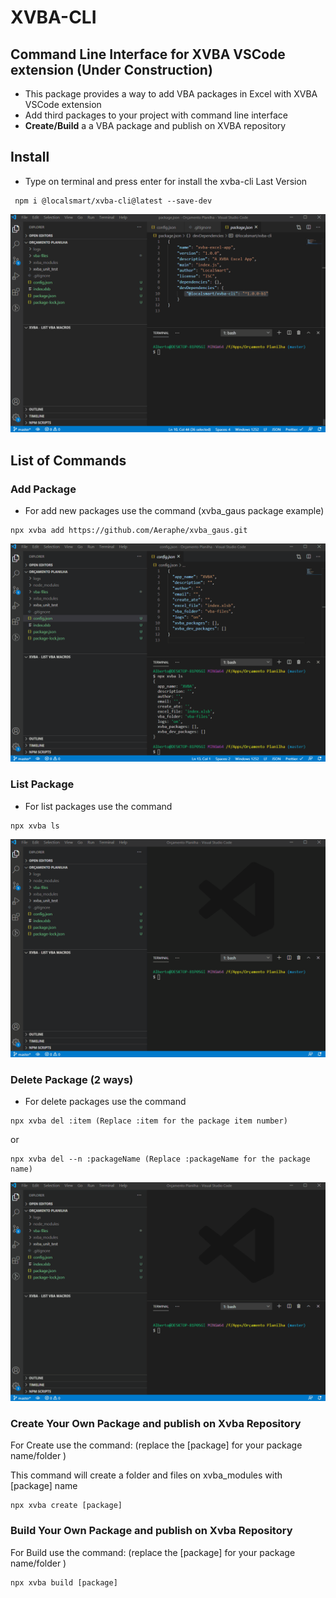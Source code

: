 # XVBA-CLI

## Command Line Interface for XVBA VSCode extension (Under Construction)

- This package provides a way to add VBA packages in Excel with XVBA VSCode extension
- Add third packages to your project with command line interface
- <b>Create/Build</b> a a VBA package and publish on XVBA repository

## Install

- Type on terminal and press enter for install the xvba-cli Last Version

```
 npm i @localsmart/xvba-cli@latest --save-dev
```

 <p>
 <img src="https://github.com/aeraphe/images-xvb/raw/master/images/npm_install.gif" alt="Install Packages">
</p>

## List of Commands

### Add Package

- For add new packages use the command (xvba_gaus package example)

```
npx xvba add https://github.com/Aeraphe/xvba_gaus.git
```

   <p>
 <img src="https://github.com/aeraphe/images-xvb/raw/master/images/xvba_add.gif" alt="Add Packages">
</p>

### List Package

- For list packages use the command

```
npx xvba ls
```

<p>
 <img src="https://github.com/aeraphe/images-xvb/raw/master/images/xvba_ls.gif" alt="List Packages">
</p>

### Delete Package (2 ways)

- For delete packages use the command

```
npx xvba del :item (Replace :item for the package item number)
```

or

```
npx xvba del --n :packageName (Replace :packageName for the package name)
```

   <p>
 <img src="https://github.com/aeraphe/images-xvb/raw/master/images/xvba_del.gif" alt="Delete Packages">
</p>

### Create Your Own Package and publish on Xvba Repository

<p> For Create use the command: (replace the [package] for your package name/folder ) </p>

This command will create a folder and files on xvba_modules with [package] name

```
npx xvba create [package]

```

### Build Your Own Package and publish on Xvba Repository

<p> For Build use the command: (replace the [package] for your package name/folder ) </p>

```
npx xvba build [package]

```
